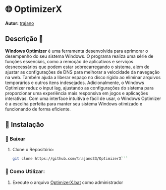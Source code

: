 # 🌐 OptimizerX

**Autor:** [trajano](https://github.com/trajano33)





## Descrição 🚀

**Windows Optimizer** é uma ferramenta desenvolvida para aprimorar o desempenho do seu sistema Windows. O programa realiza uma série de funções essenciais, como a remoção de aplicativos e serviços desnecessários que podem estar sobrecarregando o sistema, além de ajustar as configurações de DNS para melhorar a velocidade da navegação na web. Também ajuda a liberar espaço no disco rígido ao eliminar arquivos temporários e outros itens indesejados. Adicionalmente, o Windows Optimizer reduz o input lag, ajustando as configurações do sistema para proporcionar uma experiência mais responsiva em jogos e aplicações interativas. Com uma interface intuitiva e fácil de usar, o Windows Optimizer é a escolha perfeita para manter seu sistema Windows otimizado e funcionando de forma eficiente.


## 🔧 Instalação



### 🔄 Baixar
1. Clone o Repositório:
    ```bash
   git clone https://github.com/trajano33/OptimizerX```


### 📱 Como Utilizar:
1. Execute o arquivo [OptimizerX.bat](https://github.com/trajano33/OptimizerX/blob/main/OptimizerX.bat) como administrador


